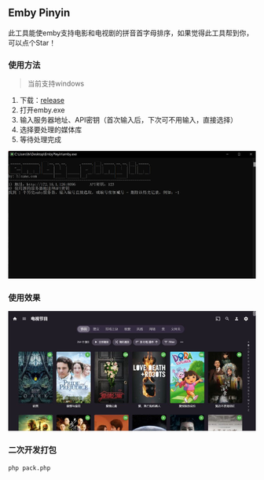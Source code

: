 ## Emby Pinyin

此工具能使emby支持电影和电视剧的拼音首字母排序，如果觉得此工具帮到你，可以点个Star！

### 使用方法
> 当前支持windows

1. 下载：[release](https://github.com/hisune/emby_pinyin/releases)
2. 打开emby.exe
3. 输入服务器地址、API密钥（首次输入后，下次可不用输入，直接选择）
4. 选择要处理的媒体库
5. 等待处理完成

![](https://raw.githubusercontent.com/hisune/images/master/emby_pinyin_2.jpg)


### 使用效果
![](https://raw.githubusercontent.com/hisune/images/master/emby_pinyin_1.jpg)

### 二次开发打包
```sh
php pack.php
```
